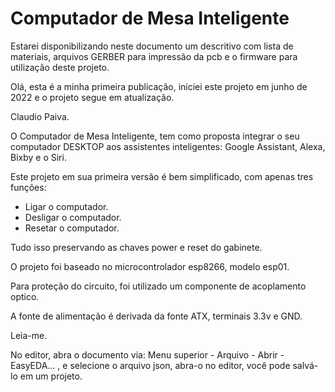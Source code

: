 #  Computador de Mesa Inteligente

Estarei disponibilizando neste documento um descritivo com lista de materiais, arquivos GERBER para impressão da pcb e o firmware para utilização deste projeto.

Olá, esta é a minha primeira publicação, iniciei este projeto em junho de 2022 e o projeto segue em atualização.

Claudio Paiva.

O Computador de Mesa Inteligente, tem como proposta integrar o seu computador DESKTOP aos assistentes inteligentes: Google Assistant, Alexa, Bixby e o Siri.

Este projeto em sua primeira versão é bem simplificado, com apenas tres funções:

- Ligar o computador.
- Desligar o computador.
- Resetar o computador.

Tudo isso preservando as chaves power e reset do gabinete.

O projeto foi baseado no microcontrolador esp8266, modelo esp01.

Para proteção do circuito, foi utilizado um componente de acoplamento optico.

A fonte de alimentação é derivada da fonte ATX, terminais 3.3v e GND.

Leia-me.

No editor, abra o documento via: Menu superior - Arquivo - Abrir - EasyEDA... , e selecione o arquivo json, abra-o no editor, você pode salvá-lo em um projeto.
